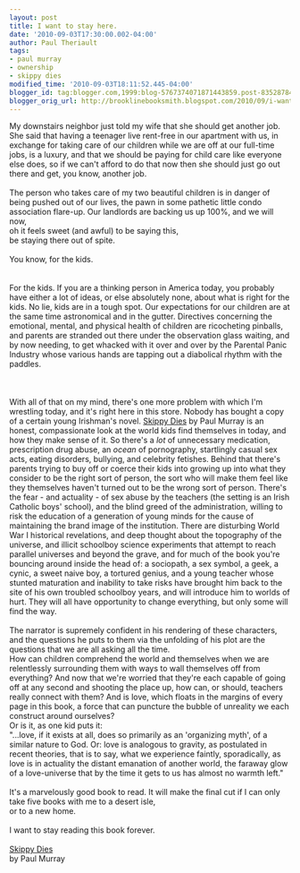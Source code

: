 ```yaml
---
layout: post
title: I want to stay here.
date: '2010-09-03T17:30:00.002-04:00'
author: Paul Theriault
tags:
- paul murray
- ownership
- skippy dies
modified_time: '2010-09-03T18:11:52.445-04:00'
blogger_id: tag:blogger.com,1999:blog-5767374071871443859.post-8352878461690713474
blogger_orig_url: http://brooklinebooksmith.blogspot.com/2010/09/i-want-to-stay-here.html
---
```


My downstairs neighbor just told my wife that she should get another job.<br />She said that having a teenager live rent-free in our apartment with us, in exchange for taking care of our children while we are off at our full-time jobs, is a luxury, and that we should be paying for child care like everyone else does, so if we can't afford to do that now then she should just go out there and get, you know, another job.<br /><br />The person who takes care of my two beautiful children is in danger of being pushed out of our lives, the pawn in some pathetic little condo association flare-up. Our landlords are backing us up 100%, and we will now,<br />oh it feels sweet (and awful) to be saying this,<br />be staying there out of spite.<br /><br />You know, for the kids.<br /><br /><br />For the kids. If you are a thinking person in America today, you probably have either a lot of ideas, or else absolutely none, about what is right for the kids. No lie, kids are in a tough spot. Our expectations for our children are at the same time astronomical and in the gutter. Directives concerning the emotional, mental, and physical health of children are ricocheting pinballs, and parents are stranded out there under the observation glass waiting, and by now needing, to get whacked with it over and over by the Parental Panic Industry whose various hands are tapping out a diabolical rhythm with the paddles.<br /><br /><br /><br />With all of that on my mind, there's one more problem with which I'm wrestling today, and it's right here in this store. Nobody has bought a copy of a certain young Irishman's novel. <a href="http://www.brooklinebooksmith-shop.com/book/9780865479432">Skippy Dies</a> by Paul Murray is an honest, compassionate look at the world kids find themselves in today, and how they make sense of it. So there's a<em> lot</em> of unnecessary medication, prescription drug abuse, an <em>ocean</em> of pornography, startlingly casual sex acts, eating disorders, bullying, and celebrity fetishes. Behind that there's parents trying to buy off or coerce their kids into growing up into what they consider to be the right sort of person, the sort who will make them feel like they themselves haven't turned out to be the wrong sort of person. There's the fear - and actuality - of sex abuse by the teachers (the setting is an Irish Catholic boys' school), and the blind greed of the administration, willing to risk the education of a generation of young minds for the cause of maintaining the brand image of the institution. There are disturbing World War I historical revelations, and deep thought about the topography of the universe, and illicit schoolboy science experiments that attempt to reach parallel universes and beyond the grave, and for much of the book you're bouncing around inside the head of: a sociopath, a sex symbol, a geek, a cynic, a sweet naive boy, a tortured genius, and a young teacher whose stunted maturation and inability to take risks have brought him back to the site of his own troubled schoolboy years, and will introduce him to worlds of hurt. They will all have opportunity to change everything, but only some will find the way.<br /><br />The narrator is supremely confident in his rendering of these characters, and the questions he puts to them via the unfolding of his plot are the questions that we are all asking all the time.<br />How can children comprehend the world and themselves when we are relentlessly surrounding them with ways to wall themselves off from everything? And now that we're worried that they're each capable of going off at any second and shooting the place up, how can, or should, teachers really connect with them? And is love, which floats in the margins of every page in this book, a force that can puncture the bubble of unreality we each construct around ourselves?<br />Or is it, as one kid puts it:<br />"...love, if it exists at all, does so primarily as an 'organizing myth', of a similar nature to God. Or: love is analogous to gravity, as postulated in recent theories, that is to say, what we experience faintly, sporadically, as love is in actuality the distant emanation of another world, the faraway glow of a love-universe that by the time it gets to us has almost no warmth left."<br /><br />It's a marvelously good book to read. It will make the final cut if I can only take five books with me to a desert isle,<br />or to a new home.<br /><br />I want to stay reading this book forever.<br /><br /><a href="http://www.brooklinebooksmith-shop.com/book/9780865479432">Skippy Dies</a><br />by Paul Murray